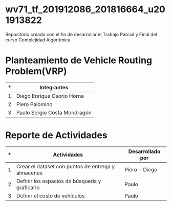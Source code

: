 # wv71_tf_201912086_201816664_u201913822
Repositorio creado con el fin de desarrollar el Trabajo Parcial y Final del curso Complejidad Algoritmica.

# Planteamiento de Vehicle Routing Problem(VRP)

| * | Integrantes |
| ------ | ------ |
| 1 | Diego Enrique Osorio Horna |
| 2 | Piero Palomino |
| 3 | Paulo Sergio Costa Mondragón |

# Reporte de Actividades 

| * | Actividades | Desarrollado por |
| ------ | ------ | ------ |
| 1 | Crear el dataset con puntos de entrega y almacenes | Piero - Diego |
| 2 | Definir los espacios de búsqueda y graficarlo | Paulo |
| 3 | Definir el costo de vehículos | Paulo | 
